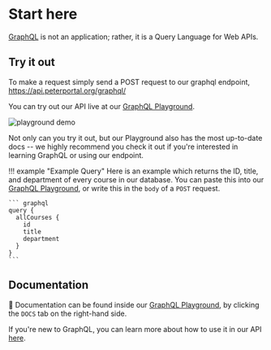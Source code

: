 # Start here

[GraphQL](https://graphql.org/) is not an application; rather, it is a Query Language for Web APIs.

## Try it out

To make a request simply send a POST request to our graphql endpoint, <https://api.peterportal.org/graphql/>

You can try out our API live at our [GraphQL Playground](/graphql-playground).

![playground demo](https://gifs.tisuela.com/web-dev/graphql_playground_demo.gif)

Not only can you try it out, but our Playground also has the most up-to-date docs -- we highly recommend you check it out if you're interested in learning GraphQL or using our endpoint.

!!! example "Example Query"
Here is an example which returns the ID, title, and department of every course in our database.
You can paste this into our [GraphQL Playground](/graphql-playground), or write this in the `body` of a `POST` request.

    ``` graphql
    query {
      allCourses {
        id
        title
        department
      }
    }
    ```

## Documentation

📃 Documentation can be found inside our [GraphQL Playground](/graphql-playground), by clicking the `DOCS` tab on the right-hand side.

If you're new to GraphQL, you can learn more about how to use it in our API [here](/docs/GraphQL-API/learn_more).
